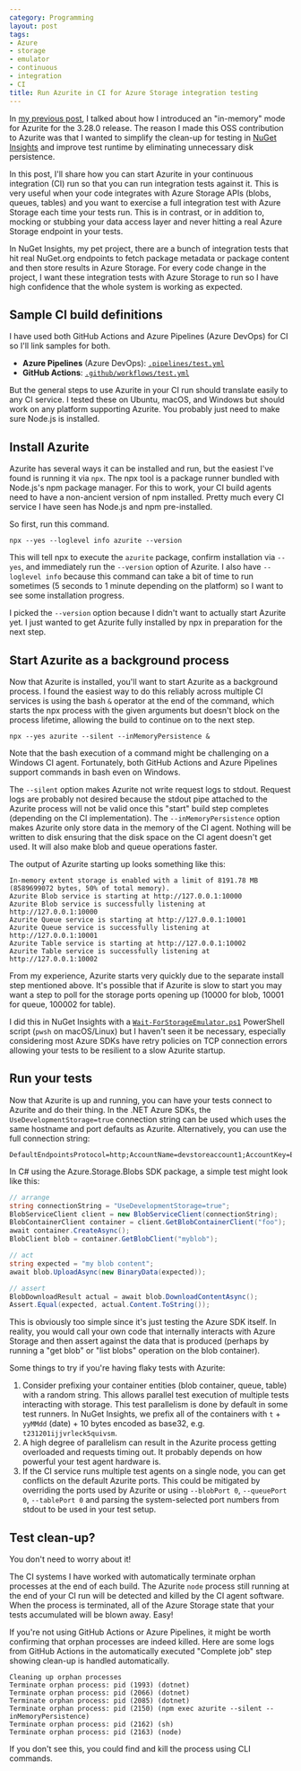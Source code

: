 ```yaml
---
category: Programming
layout: post
tags:
- Azure
- storage
- emulator
- continuous
- integration
- CI
title: Run Azurite in CI for Azure Storage integration testing
---
```


In [my previous post](https://www.joelverhagen.com/blog/2023/11/azurite-in-memory), I talked about how I introduced an
"in-memory" mode for Azurite for the 3.28.0 release. The reason I made this OSS contribution to Azurite was that I
wanted to simplify the clean-up for testing in [NuGet Insights](https://github.com/NuGet/Insights) and improve test
runtime by eliminating unnecessary disk persistence.

In this post, I'll share how you can start Azurite in your continuous integration (CI) run so that you can run
integration tests against it. This is very useful when your code integrates with Azure Storage APIs (blobs, queues,
tables) and you want to exercise a full integration test with Azure Storage each time your tests run. This is in
contrast, or in addition to, mocking or stubbing your data access layer and never hitting a real Azure Storage endpoint
in your tests.

In NuGet Insights, my pet project, there are a bunch of integration tests that hit real NuGet.org endpoints to fetch
package metadata or package content and then store results in Azure Storage. For every code change in the project, I
want these integration tests with Azure Storage to run so I have high confidence that the whole system is working as
expected.

## Sample CI build definitions

I have used both GitHub Actions and Azure Pipelines (Azure DevOps) for CI so I'll link samples for both.

- **Azure Pipelines** (Azure DevOps):
  [`.pipelines/test.yml`](https://github.com/joelverhagen/azurite-sample/blob/cc194e27278f259aadcc75b12365ead0a4ffb043/.pipelines/test.yml#L32-L40)
- **GitHub Actions**:
  [`.github/workflows/test.yml`](https://github.com/joelverhagen/azurite-sample/blob/7e755f2eeb6c58487cb5c04a503ae2a5ae03b6d7/.github/workflows/test.yml#L37-L46)

But the general steps to use Azurite in your CI run should translate easily to any CI service. I tested these on Ubuntu,
macOS, and Windows but should work on any platform supporting Azurite. You probably just need to make sure Node.js is
installed.

## Install Azurite

Azurite has several ways it can be installed and run, but the easiest I've found is running it via `npx`. The npx tool
is a package runner bundled with Node.js's npm package manager. For this to work, your CI build agents need to have a
non-ancient version of npm installed. Pretty much every CI service I have seen has Node.js and npm pre-installed.

So first, run this command.

```
npx --yes --loglevel info azurite --version
```

This will tell npx to execute the `azurite` package, confirm installation via `--yes`, and immediately run the
`--version` option of Azurite. I also have `--loglevel info` because this command can take a bit of time to run
sometimes (5 seconds to 1 minute depending on the platform) so I want to see some installation progress.

I picked the `--version` option because I didn't want to actually start Azurite yet. I just wanted to get Azurite fully
installed by npx in preparation for the next step.

## Start Azurite as a background process

Now that Azurite is installed, you'll want to start Azurite as a background process. I found the easiest way to do this
reliably across multiple CI services is using the bash `&` operator at the end of the command, which starts the npx
process with the given arguments but doesn't block on the process lifetime, allowing the build to continue on to the
next step.

```
npx --yes azurite --silent --inMemoryPersistence &
```

Note that the bash execution of a command might be challenging on a Windows CI agent. Fortunately, both GitHub Actions
and Azure Pipelines support commands in bash even on Windows.

The `--silent` option makes Azurite not write request logs to stdout. Request logs are probably not desired because the
stdout pipe attached to the Azurite process will not be valid once this "start" build step completes (depending on the
CI implementation). The `--inMemoryPersistence` option makes Azurite only store data in the memory of the CI agent.
Nothing will be written to disk ensuring that the disk space on the CI agent doesn't get used. It will also make blob
and queue operations faster.

The output of Azurite starting up looks something like this:

```
In-memory extent storage is enabled with a limit of 8191.78 MB (8589699072 bytes, 50% of total memory).
Azurite Blob service is starting at http://127.0.0.1:10000
Azurite Blob service is successfully listening at http://127.0.0.1:10000
Azurite Queue service is starting at http://127.0.0.1:10001
Azurite Queue service is successfully listening at http://127.0.0.1:10001
Azurite Table service is starting at http://127.0.0.1:10002
Azurite Table service is successfully listening at http://127.0.0.1:10002
```

From my experience, Azurite starts very quickly due to the separate install step mentioned above. It's possible that if
Azurite is slow to start you may want a step to poll for the storage ports opening up (10000 for blob, 10001 for queue,
100002 for table).

I did this in NuGet Insights with a
[`Wait-ForStorageEmulator.ps1`](https://github.com/NuGet/Insights/blob/2c7e4636594a6fff21d7360e7cf4a083bc734e9c/scripts/Wait-StorageEmulator.ps1)
PowerShell script (`pwsh` on macOS/Linux) but I haven't seen it be necessary, especially considering most Azure SDKs
have retry policies on TCP connection errors allowing your tests to be resilient to a slow Azurite startup.

## Run your tests

Now that Azurite is up and running, you can have your tests connect to Azurite and do their thing. In the .NET Azure
SDKs, the `UseDevelopmentStorage=true` connection string can be used which uses the same hostname and port defaults as
Azurite. Alternatively, you can use the full connection string:

```
DefaultEndpointsProtocol=http;AccountName=devstoreaccount1;AccountKey=Eby8vdM02xNOcqFlqUwJPLlmEtlCDXJ1OUzFT50uSRZ6IFsuFq2UVErCz4I6tq/K1SZFPTOtr/KBHBeksoGMGw==;BlobEndpoint=http://127.0.0.1:10000/devstoreaccount1;QueueEndpoint=http://127.0.0.1:10001/devstoreaccount1;TableEndpoint=http://127.0.0.1:10002/devstoreaccount1;
```

In C# using the Azure.Storage.Blobs SDK package, a simple test might look like this:

```csharp
// arrange
string connectionString = "UseDevelopmentStorage=true";
BlobServiceClient client = new BlobServiceClient(connectionString);
BlobContainerClient container = client.GetBlobContainerClient("foo");
await container.CreateAsync();
BlobClient blob = container.GetBlobClient("myblob");

// act
string expected = "my blob content";
await blob.UploadAsync(new BinaryData(expected));

// assert
BlobDownloadResult actual = await blob.DownloadContentAsync();
Assert.Equal(expected, actual.Content.ToString());
```

This is obviously too simple since it's just testing the Azure SDK itself. In reality, you would call your own code that
internally interacts with Azure Storage and then assert against the data that is produced (perhaps by running a "get
blob" or "list blobs" operation on the blob container).

Some things to try if you're having flaky tests with Azurite:

1. Consider prefixing your container entities (blob container, queue, table) with a random string. This allows parallel
   test execution of multiple tests interacting with storage. This test parallelism is done by default in some test
   runners. In NuGet Insights, we prefix all of the containers with `t` + `yyMMdd` (date) + 10 bytes encoded as base32,
   e.g. `t231201ijjvrleck5quivsm`.
2. A high degree of parallelism can result in the Azurite process getting overloaded and requests timing out. It
   probably depends on how powerful your test agent hardware is.
3. If the CI service runs multiple test agents on a single node, you can get conflicts on the default Azurite ports.
   This could be mitigated by overriding the ports used by Azurite or using `--blobPort 0`, `--queuePort 0`,
   `--tablePort 0` and parsing the system-selected port numbers from stdout to be used in your test setup.

## Test clean-up?

You don't need to worry about it!

The CI systems I have worked with automatically terminate orphan processes at the end of each build. The Azurite `node`
process still running at the end of your CI run will be detected and killed by the CI agent software. When the process
is terminated, all of the Azure Storage state that your tests accumulated will be blown away. Easy!

If you're not using GitHub Actions or Azure Pipelines, it might be worth confirming that orphan processes are indeed
killed. Here are some logs from GitHub Actions in the automatically executed "Complete job" step showing clean-up is
handled automatically.

```
Cleaning up orphan processes
Terminate orphan process: pid (1993) (dotnet)
Terminate orphan process: pid (2066) (dotnet)
Terminate orphan process: pid (2085) (dotnet)
Terminate orphan process: pid (2150) (npm exec azurite --silent --inMemoryPersistence)
Terminate orphan process: pid (2162) (sh)
Terminate orphan process: pid (2163) (node)
```

If you don't see this, you could find and kill the process using CLI commands.
